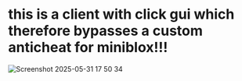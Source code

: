# this is a client with click gui which therefore bypasses a custom anticheat for miniblox!!!


![Screenshot 2025-05-31 17 50 34](https://github.com/user-attachments/assets/3bffa452-b37a-4c64-8fa2-36e0c28e2a7d)
